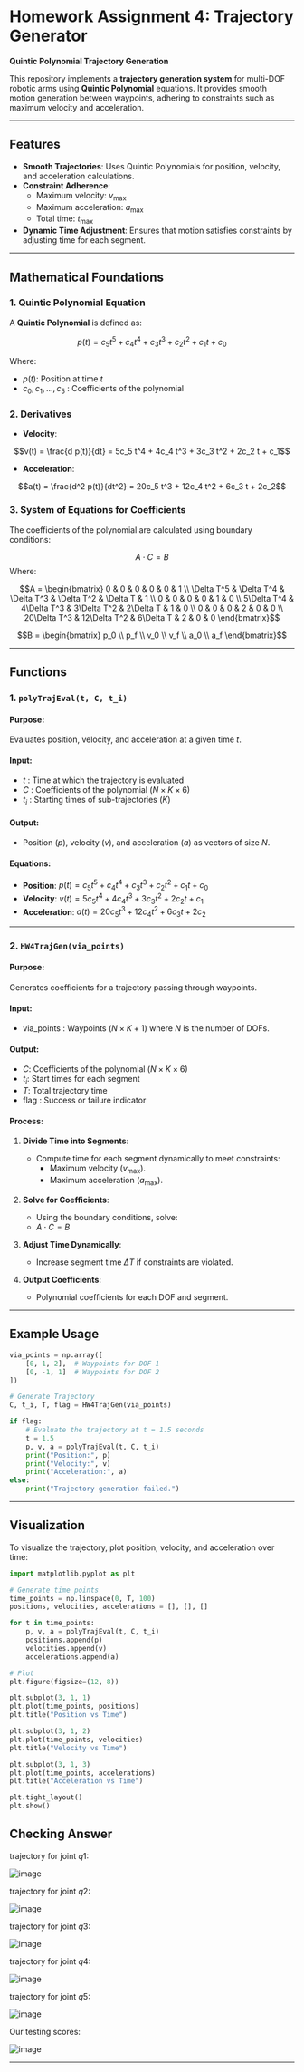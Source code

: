 # Homework Assignment 4: Trajectory Generator 
**Quintic Polynomial Trajectory Generation**

This repository implements a **trajectory generation system** for multi-DOF robotic arms using **Quintic Polynomial** equations. It provides smooth motion generation between waypoints, adhering to constraints such as maximum velocity and acceleration.

---

## **Features**

- **Smooth Trajectories**: Uses Quintic Polynomials for position, velocity, and acceleration calculations.
- **Constraint Adherence**:
  - Maximum velocity: $v_{\text{max}}$
  - Maximum acceleration: $a_{\text{max}}$
  - Total time: $t_{\text{max}}$
- **Dynamic Time Adjustment**: Ensures that motion satisfies constraints by adjusting time for each segment.

---

## **Mathematical Foundations**

### **1. Quintic Polynomial Equation**
A **Quintic Polynomial** is defined as:

$$p(t) = c_5 t^5 + c_4 t^4 + c_3 t^3 + c_2 t^2 + c_1 t + c_0$$

Where:
- $p(t)$: Position at time $t$
- $c_0, c_1, \dots, c_5$ : Coefficients of the polynomial

### **2. Derivatives**
- **Velocity**:
  
$$v(t) = \frac{d p(t)}{dt} = 5c_5 t^4 + 4c_4 t^3 + 3c_3 t^2 + 2c_2 t + c_1$$
- **Acceleration**:
  
$$a(t) = \frac{d^2 p(t)}{dt^2} = 20c_5 t^3 + 12c_4 t^2 + 6c_3 t + 2c_2$$

### **3. System of Equations for Coefficients**
The coefficients of the polynomial are calculated using boundary conditions:

$$A \cdot C = B$$
Where:

$$A = 
\begin{bmatrix}
0 & 0 & 0 & 0 & 0 & 1 \\
\Delta T^5 & \Delta T^4 & \Delta T^3 & \Delta T^2 & \Delta T & 1 \\
0 & 0 & 0 & 0 & 1 & 0 \\
5\Delta T^4 & 4\Delta T^3 & 3\Delta T^2 & 2\Delta T & 1 & 0 \\
0 & 0 & 0 & 2 & 0 & 0 \\
20\Delta T^3 & 12\Delta T^2 & 6\Delta T & 2 & 0 & 0
\end{bmatrix}$$

$$B = 
\begin{bmatrix}
p_0 \\ p_f \\ v_0 \\ v_f \\ a_0 \\ a_f
\end{bmatrix}$$

---

## **Functions**

### **1. `polyTrajEval(t, C, t_i)`**

#### **Purpose**:
Evaluates position, velocity, and acceleration at a given time $t$.

#### **Input**:
- $t$ : Time at which the trajectory is evaluated
- $C$ : Coefficients of the polynomial ($N \times K \times 6$)
- $t_i$ : Starting times of sub-trajectories ($K$)

#### **Output**:
- Position ($p$), velocity ($v$), and acceleration ($a$) as vectors of size $N$.

#### **Equations**:
- **Position**: $p(t) = c_5 t^5 + c_4 t^4 + c_3 t^3 + c_2 t^2 + c_1 t + c_0$
- **Velocity**: $v(t) = 5c_5 t^4 + 4c_4 t^3 + 3c_3 t^2 + 2c_2 t + c_1$
- **Acceleration**: $a(t) = 20c_5 t^3 + 12c_4 t^2 + 6c_3 t + 2c_2$

---

### **2. `HW4TrajGen(via_points)`**

#### **Purpose**:
Generates coefficients for a trajectory passing through waypoints.

#### **Input**:
-  via_points : Waypoints ($N \times K+1$) where $N$ is the number of DOFs.

#### **Output**:
- $C$: Coefficients of the polynomial ($N \times K \times 6$)
- $t_i$: Start times for each segment
- $T$: Total trajectory time
- $\text{flag}$ : Success or failure indicator

#### **Process**:
1. **Divide Time into Segments**:
   - Compute time for each segment dynamically to meet constraints:
     - Maximum velocity ($v_{\text{max}}$).
     - Maximum acceleration ($a_{\text{max}}$).

2. **Solve for Coefficients**:
   - Using the boundary conditions, solve:
   - 
      $A \cdot C = B$

3. **Adjust Time Dynamically**:
   - Increase segment time $\Delta T$ if constraints are violated.

4. **Output Coefficients**:
   - Polynomial coefficients for each DOF and segment.

---

## **Example Usage**

```python
via_points = np.array([
    [0, 1, 2],  # Waypoints for DOF 1
    [0, -1, 1]  # Waypoints for DOF 2
])

# Generate Trajectory
C, t_i, T, flag = HW4TrajGen(via_points)

if flag:
    # Evaluate the trajectory at t = 1.5 seconds
    t = 1.5
    p, v, a = polyTrajEval(t, C, t_i)
    print("Position:", p)
    print("Velocity:", v)
    print("Acceleration:", a)
else:
    print("Trajectory generation failed.")
```

---

## **Visualization**

To visualize the trajectory, plot position, velocity, and acceleration over time:

```python
import matplotlib.pyplot as plt

# Generate time points
time_points = np.linspace(0, T, 100)
positions, velocities, accelerations = [], [], []

for t in time_points:
    p, v, a = polyTrajEval(t, C, t_i)
    positions.append(p)
    velocities.append(v)
    accelerations.append(a)

# Plot
plt.figure(figsize=(12, 8))

plt.subplot(3, 1, 1)
plt.plot(time_points, positions)
plt.title("Position vs Time")

plt.subplot(3, 1, 2)
plt.plot(time_points, velocities)
plt.title("Velocity vs Time")

plt.subplot(3, 1, 3)
plt.plot(time_points, accelerations)
plt.title("Acceleration vs Time")

plt.tight_layout()
plt.show()
```
## **Checking Answer**

trajectory for joint $q1$:

![image](https://github.com/user-attachments/assets/f93cbc23-c1a3-49f9-9e6b-5069d9986fd7)

trajectory for joint $q2$:

![image](https://github.com/user-attachments/assets/94c40fbf-d285-4d8d-a64e-e7c70a77547e)

trajectory for joint $q3$:

![image](https://github.com/user-attachments/assets/26a571fc-c074-44e8-8907-3ac0e04fc762)

trajectory for joint $q4$:

![image](https://github.com/user-attachments/assets/7fdc1630-94ea-4f0a-b80a-46acf412b69b)

trajectory for joint $q5$:

![image](https://github.com/user-attachments/assets/015adb46-f531-4aac-a272-01d3330bb221)

Our testing scores:

![image](https://github.com/user-attachments/assets/a531d9d5-2f86-472d-a9ec-8d2a3c338457)

---
